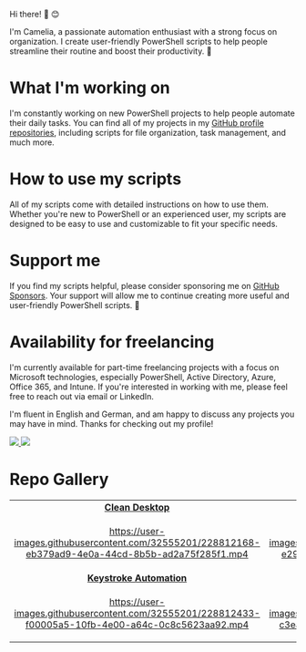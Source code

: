 Hi there! 👋 😊

I'm Camelia, a passionate automation enthusiast with a strong focus on organization. I create user-friendly PowerShell scripts to help people streamline their routine and boost their productivity. 🚀

# What I'm working on
I'm constantly working on new PowerShell projects to help people automate their daily tasks. You can find all of my projects in my [GitHub profile repositories](https://github.com/CameliaD?tab=repositories), including scripts for file organization, task management, and much more. 

# How to use my scripts
All of my scripts come with detailed instructions on how to use them. Whether you're new to PowerShell or an experienced user, my scripts are designed to be easy to use and customizable to fit your specific needs. 

# Support me
If you find my scripts helpful, please consider sponsoring me on [GitHub Sponsors](https://github.com/sponsors/CameliaD). Your support will allow me to continue creating more useful and user-friendly PowerShell scripts. 🙏

# Availability for freelancing
I'm currently available for part-time freelancing projects with a focus on Microsoft technologies, especially PowerShell, Active Directory, Azure, Office 365, and Intune. If you're interested in working with me, please feel free to reach out via email or LinkedIn. 

I'm fluent in English and German, and am happy to discuss any projects you may have in mind. Thanks for checking out my profile!

<a href="https://www.linkedin.com/in/camelia-bobaru/">
  <img src="https://img.shields.io/badge/LinkedIn-0A66C2.svg?style=for-the-badge&logo=LinkedIn&logoColor=white" />
</a>
<a href="mailto:camelia.bobaru@gmail.com">
  <img src="https://img.shields.io/badge/Gmail-EA4335.svg?style=for-the-badge&logo=Gmail&logoColor=white" />
</a>

# Repo Gallery
<table style="text-align: center;">
  <tr>
    <td><b><a href="https://github.com/CameliaD/Clean-Desktop.git">Clean Desktop</a></b></td>
    <td><b><a href="https://github.com/CameliaD/File-Organizer.git">File Organizer</a></b></td>
  </tr>
  <tr>
    <td> 

https://user-images.githubusercontent.com/32555201/228812168-eb379ad9-4e0a-44cd-8b5b-ad2a75f285f1.mp4

 </td>
    <td> 

https://user-images.githubusercontent.com/32555201/228812252-e29f2e6b-7f95-4e52-b225-da19f5a3a3b7.mp4

 </td>
  </tr>
    <td><b><a href="https://github.com/CameliaD/Keystroke-Automation.git">Keystroke Automation</a></b></td>
    <td><b><a href="https://github.com/CameliaD/Stop-Process-Task-Manager.git">Stop Process Task Manager</a></b></td>
  <tr>
    <td> 

https://user-images.githubusercontent.com/32555201/228812433-f00005a5-10fb-4e00-a64c-0c8c5623aa92.mp4

 </td>
    <td>  

https://user-images.githubusercontent.com/32555201/228812467-c3eab685-8aa1-4820-8cfd-0c046933385b.mp4

</td>
  </tr>
</table>











